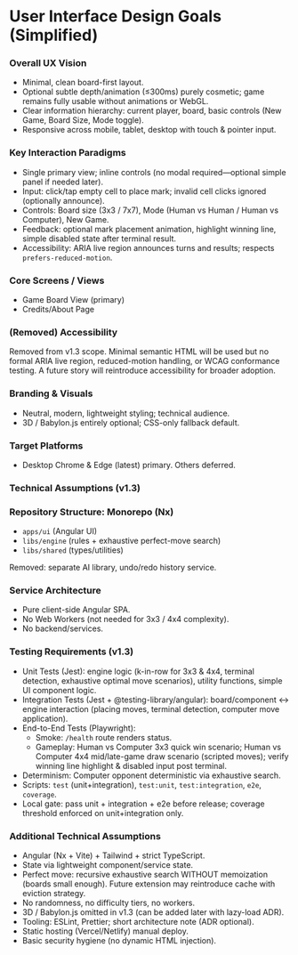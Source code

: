 # User Interface Design Goals (Simplified)

### Overall UX Vision
- Minimal, clean board-first layout.
- Optional subtle depth/animation (≤300ms) purely cosmetic; game remains fully usable without animations or WebGL.
- Clear information hierarchy: current player, board, basic controls (New Game, Board Size, Mode toggle).
- Responsive across mobile, tablet, desktop with touch & pointer input.

### Key Interaction Paradigms
- Single primary view; inline controls (no modal required—optional simple panel if needed later).
- Input: click/tap empty cell to place mark; invalid cell clicks ignored (optionally announce).
- Controls: Board size (3x3 / 7x7), Mode (Human vs Human / Human vs Computer), New Game.
- Feedback: optional mark placement animation, highlight winning line, simple disabled state after terminal result.
- Accessibility: ARIA live region announces turns and results; respects `prefers-reduced-motion`.

### Core Screens / Views
- Game Board View (primary)
- Credits/About Page

### (Removed) Accessibility
Removed from v1.3 scope. Minimal semantic HTML will be used but no formal ARIA live region, reduced-motion handling, or WCAG conformance testing. A future story will reintroduce accessibility for broader adoption.

### Branding & Visuals
- Neutral, modern, lightweight styling; technical audience.
- 3D / Babylon.js entirely optional; CSS-only fallback default.

### Target Platforms
- Desktop Chrome & Edge (latest) primary. Others deferred.

### Technical Assumptions (v1.3)

### Repository Structure: Monorepo (Nx)
- `apps/ui` (Angular UI)
- `libs/engine` (rules + exhaustive perfect-move search)
- `libs/shared` (types/utilities)

Removed: separate AI library, undo/redo history service.

### Service Architecture
- Pure client-side Angular SPA.
- No Web Workers (not needed for 3x3 / 4x4 complexity).
- No backend/services.

### Testing Requirements (v1.3)
- Unit Tests (Jest): engine logic (k-in-row for 3x3 & 4x4, terminal detection, exhaustive optimal move scenarios), utility functions, simple UI component logic.
- Integration Tests (Jest + @testing-library/angular): board/component ↔ engine interaction (placing moves, terminal detection, computer move application).
- End-to-End Tests (Playwright):
    - Smoke: `/health` route renders status.
    - Gameplay: Human vs Computer 3x3 quick win scenario; Human vs Computer 4x4 mid/late-game draw scenario (scripted moves); verify winning line highlight & disabled input post terminal.
- Determinism: Computer opponent deterministic via exhaustive search.
- Scripts: `test` (unit+integration), `test:unit`, `test:integration`, `e2e`, `coverage`.
- Local gate: pass unit + integration + e2e before release; coverage threshold enforced on unit+integration only.

### Additional Technical Assumptions
- Angular (Nx + Vite) + Tailwind + strict TypeScript.
- State via lightweight component/service state.
- Perfect move: recursive exhaustive search WITHOUT memoization (boards small enough). Future extension may reintroduce cache with eviction strategy.
- No randomness, no difficulty tiers, no workers.
- 3D / Babylon.js omitted in v1.3 (can be added later with lazy-load ADR).
- Tooling: ESLint, Prettier; short architecture note (ADR optional).
- Static hosting (Vercel/Netlify) manual deploy.
- Basic security hygiene (no dynamic HTML injection).
